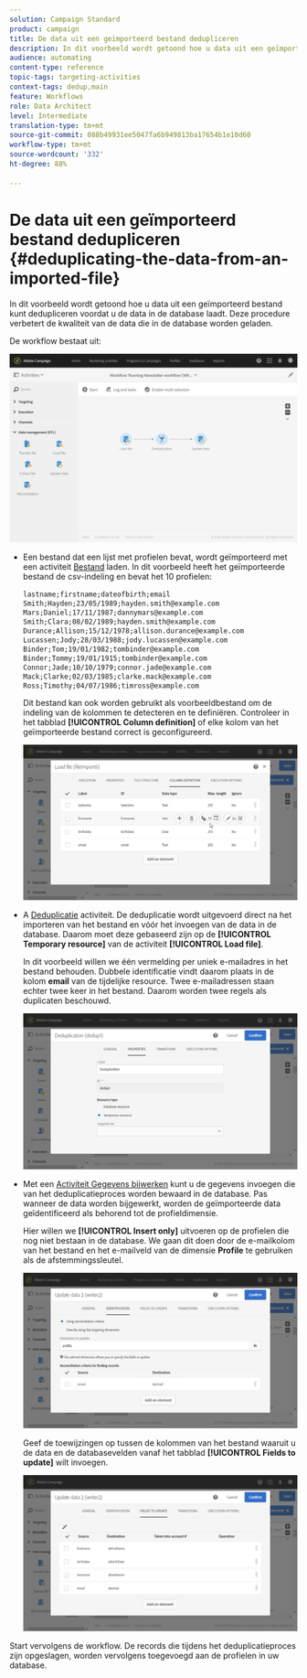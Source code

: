 ```yaml
---
solution: Campaign Standard
product: campaign
title: De data uit een geïmporteerd bestand dedupliceren
description: In dit voorbeeld wordt getoond hoe u data uit een geïmporteerd bestand kunt dedupliceren voordat u de data in de database laadt.
audience: automating
content-type: reference
topic-tags: targeting-activities
context-tags: dedup,main
feature: Workflows
role: Data Architect
level: Intermediate
translation-type: tm+mt
source-git-commit: 088b49931ee5047fa6b949813ba17654b1e10d60
workflow-type: tm+mt
source-wordcount: '332'
ht-degree: 88%

---
```



# De data uit een geïmporteerd bestand dedupliceren {#deduplicating-the-data-from-an-imported-file}

In dit voorbeeld wordt getoond hoe u data uit een geïmporteerd bestand kunt dedupliceren voordat u de data in de database laadt. Deze procedure verbetert de kwaliteit van de data die in de database worden geladen.

De workflow bestaat uit:

![](assets/deduplication_example2_workflow.png)

* Een bestand dat een lijst met profielen bevat, wordt geïmporteerd met een activiteit [Bestand](../../automating/using/load-file.md) laden. In dit voorbeeld heeft het geïmporteerde bestand de csv-indeling en bevat het 10 profielen:

   ```
   lastname;firstname;dateofbirth;email
   Smith;Hayden;23/05/1989;hayden.smith@example.com
   Mars;Daniel;17/11/1987;dannymars@example.com
   Smith;Clara;08/02/1989;hayden.smith@example.com
   Durance;Allison;15/12/1978;allison.durance@example.com
   Lucassen;Jody;28/03/1988;jody.lucassen@example.com
   Binder;Tom;19/01/1982;tombinder@example.com
   Binder;Tommy;19/01/1915;tombinder@example.com
   Connor;Jade;10/10/1979;connor.jade@example.com
   Mack;Clarke;02/03/1985;clarke.mack@example.com
   Ross;Timothy;04/07/1986;timross@example.com
   ```

   Dit bestand kan ook worden gebruikt als voorbeeldbestand om de indeling van de kolommen te detecteren en te definiëren. Controleer in het tabblad **[!UICONTROL Column definition]** of elke kolom van het geïmporteerde bestand correct is geconfigureerd.

   ![](assets/deduplication_example2_fileloading.png)

* A [Deduplicatie](../../automating/using/deduplication.md) activiteit. De deduplicatie wordt uitgevoerd direct na het importeren van het bestand en vóór het invoegen van de data in de database. Daarom moet deze gebaseerd zijn op de **[!UICONTROL Temporary resource]** van de activiteit **[!UICONTROL Load file]**.

   In dit voorbeeld willen we één vermelding per uniek e-mailadres in het bestand behouden. Dubbele identificatie vindt daarom plaats in de kolom **email** van de tijdelijke resource. Twee e-mailadressen staan echter twee keer in het bestand. Daarom worden twee regels als duplicaten beschouwd.

   ![](assets/deduplication_example2_dedup.png)

* Met een [Activiteit Gegevens bijwerken](../../automating/using/update-data.md) kunt u de gegevens invoegen die van het deduplicatieproces worden bewaard in de database. Pas wanneer de data worden bijgewerkt, worden de geïmporteerde data geïdentificeerd als behorend tot de profieldimensie.

   Hier willen we **[!UICONTROL Insert only]** uitvoeren op de profielen die nog niet bestaan in de database. We gaan dit doen door de e-mailkolom van het bestand en het e-mailveld van de dimensie **Profile** te gebruiken als de afstemmingssleutel.

   ![](assets/deduplication_example2_writer1.png)

   Geef de toewijzingen op tussen de kolommen van het bestand waaruit u de data en de databasevelden vanaf het tabblad **[!UICONTROL Fields to update]** wilt invoegen.

   ![](assets/deduplication_example2_writer2.png)

Start vervolgens de workflow. De records die tijdens het deduplicatieproces zijn opgeslagen, worden vervolgens toegevoegd aan de profielen in uw database.
